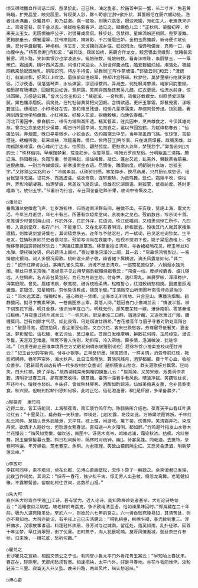 <!-- { "loadSidebar": true } -->
    顷又得啸麓自作词话二段，亟录於此。己巳秋，油之鱼者，於谿菁中获一蟹，长二寸许，色若黄玛瑙，扩壳晶莹，映见肌里。背现美人影，夥⒋苟睿肿÷欲扑状，其置眼恰在肠穴蠕动处。渔者注水满盎，泳蟹其中，影乃益澈。偶一嘘吸，则肠穴翕张，眼波流媚，宛如生人。老渔携来沪上，观者空巷，获千金以去。侯疑始名毅客沪，适见之，赋摸鱼儿云：“正秋风、菊螯初荐，参来天上玉女。无肠惯被呼公子，对镜蓦成鸳侣。移步处。怎禁得、星眸流盼还相顾。兜罗漫舞。更梅额垂云，螺鬟湿翠，犹带瘴谿雨。娉婷影，千古蛾眉应妒。金相玉质慵觑，新诗便许坡仙换，忍付辛盘银箸。神栩栩。浑忘却、文戈拥剑泥乡住。狂奴伺汝。怕馋吻偏膏，真教一口，吞向腹中去。”杨苓泉寿冉和云：“最玲珑、锦匡如绣，来朝合伴龙女。鲛宫镌出灵娥影，恍睹鬓云鬟雾。湖上路，笑郭索银沙也学凌波步。蜒娘细数。蜒娘细数。看青沫喷珠，素肌擘玉，一一翠僌伫。霜团美，桃叶西风古渡。问谁打桨迎汝。入厨谙得羹汤性，酷爱碧醯红醋。潮落处。被越网携来恰配西施乳。铜阳识否。待左手持蛮，好教周，写作蓼塘谱。”郭蛰云则和云：“漾疏灯、翦蕖双影，好风江上吹汝。眉痕偷印渔娘翠，换却汴宫残谱。秋梦住。莫梦里横行结就芙蓉侣。汀沙夜语。误落落琴声，水仙弹罢，凉逗绿蓑雨。弄潮去，何处枫湾蓼溆。梅家风韵重赋。相思那有肠堪断，回眼茗边如诉。鸳舸路。笑网得西施还惹吴儿醋。红衣更妩。怕流水前身，惊鸿回睇，万感楚云暮。”曾次公念圣和云：“蘸蛮溪、一奁秋影，筠僌还载螺女。绀肌惯爱琼酥腻，黛色慵添眉妩。调笑处。任牝牡骊黄莫把尖团觑。含情欲语。更纤玉擎霜，颓鬟笼雾，漾眼碧波注。缥缃记，小印杨娃在否。宣和难觅残谱。相怜几辈寒蒲束，荐纲同登芳俎。饶别趣。看拥剑西堂也学鸠盘舞。小红唤取。好醉入花瓷，猊糖觳觫，向晚佐春醑。”
    河北节署园中，豢白鹤二，相传为端陶斋所遗。褚某督直，驻兵园中，烹共雌食之，今仅其雄尚存。曾次公念圣佐於少侯幕，暇日行吟园亭间，见而哀之，谧以节园独鹤，为赋绛都春云：“仙蓬坠羽。弄烟霭、晚日亭皋微步。小蜕金衣，依约霜翎云中举。当年翠盖西飞路。怅琼馆、鸾韶悭驻。绣楣啼後，新来缟袂，玳筵羞舞。情伫。伶俜苔，眄华表、只在谯荒堞暮。鼎脯烹雌，丝雨孤踪巫峰误。伤心难问丁沽水。怕照影、翩然惊度。更愁寒入尧年，梦残怨宇。”郭蛰云则次韵云：“珠林借羽。早缑馆梦阑，荒苔妨步。似警翠眉，啼掩云罗谁愁侣。分明紫盖三清路。賸辽海、斜阳教驻。负霜珍重，参差唤起，缟仙残舞。凝伫。蓬台又远，乱芜外、懒数燕昏鹃暮。迸恨故雌，一别兰岑婵娟误。新寒漫索金衣语。尽惆怅、雕阑前度。明朝说共东坡，怨孤玉宇。”又陈踽公实铭和云：“冷癜素羽。认珠树旧栖，寒芜停步。换尽燕巢，只共胎仙成愁侣。瑶台怅望寻无路。记花外、霓旌虚驻。缟衣修夜，连轩翅矫，为谁鸣舞。延伫。霜翎半改，傍栏畔、弄影冷朝凄暮。怕理梦痕，紫盖双飞蹉跎误。惊雌忍忆湖南语。剩孤零，低徊前度。甚时更唱南飞，放归玉宇。”节署旧为行宫，辛丑回銮备驻跸不果，故词中寄慨及之。

    ○潘兰史
    番禺潘兰史徵君飞声，壮岁游析林，归寄迹南洋群岛间，被徵不出。辛亥後，赁庑上海，鬻文为活。今年三月逝世，年七十有三。所著有饮琼浆室词，余初未之见也。殁前数日，写示词十首。来笺谓少时曾刻海山词，作於外洋，花於外洋，花语词、珠江低唱词，又相思词悼亡所作，凡四卷，入说剑堂庥，板存广州，不能重印。又在北京有春明词，排板散去。殁後其门人就其家搜集遗稿，则惟说剑堂诗集在，其词稿竟佚去。迩年与予结沤社，月一赋词，已见沤社词钞矣。生平老友，性情耿直如兰史者最可念。殁前写词尚在我箧中，检视不觉泪下也。姚子梁招游槎上，傍晚移尊猗园赏荷抛球乐云：“满镜红蕖展簟宽。移尊重拾旧清欢。寻香裙衩隔花见，糁玉琴丝和水弹。便托微波语，何必题诗上画栏。”夜过秦淮浣溪沙二阕，其一云：“帘幕惊鸿瞥影过。一弯情碧比银河。词人多恨况闻歌。桃叶渡头期子敬，瓣香裙下属横波。满天风露意如何。”其二云：“欲忏红禅访女冠。茅庵孔雀久荒寒。消魂不是旧清欢。一部莺花原似梦，六朝烟水独凭阑。琴丝只觅玉京弹。”高姬眉子见过用梦窗韵赋赠绛都春云：“帘痕一线。度绣衩麝香，蝶儿随远。人住偝廊，名占苏台吴宫苑。为花为月前生怨。付身世、落红零乱。画屏罗帐，深深稳护，海棠庭院。曾见。眉楼讯病，欹鸾枕、细诉枝栖柔倩。松柏誓心，红泪鲛绡愁相换。圆蟾重照湘蛾面。正银汉、双星暗转。劳他软语教成，锦茵坐暖。”王清微空山听雨图叶南雪师命题淘沙云：“流水远潺潺。悄掩松关。道心微处一凭阑。尘海本无听雨地，只合空山。惠麓洗烟鬟。鹤静猿闲。拟寻卞赛素琴弹。一卷画图参上乘，莫落人间。”题冠白门小像减兰云：“情波半翦。柳下词笺花下扇。明月金尊。谁识当年寇白门。明珠无价。却笑蘼芜轻一嫁。漫诉南朝。零落秦淮旧板桥。”月夜重过扬州减兰云：“一帆风利。取足秦淮三日醉。宿酒才醒。又逐吹箫过广陵。腰缠莫问。岂有刘郎才气尽。如此良宵。何处烟波廿四桥。”杏花楼昔年与眉子寻春对酌处高阳台云：“破瑟寻鸾，遗钗拾凤，香尘渐没仙踪。文杏仍花，客来已换愁容。芳尊屡导低鬟笑，霎金迷、梦影惺忪。话松陵，老去词仙，莫过垂虹。苍颜白发维摩境，拚散花何碍，玉局缘空。漫说华鬘，天涯双卫难逢。啼莺不管人伤别，劝斜阳、冷入帘栊。算多情，洛浦微波，犹驻惊鸿。”［白发苍颜正是维摩境界空方丈散花何碍东坡赠别词也］题徐积馀小檀栾室校词图甘州云：“记玉台分韵写新词，付与小银筝。正翠奁研墨，锦笺按谱，一样关情。消受尊前红烛，艳影照娉婷。稳听芦帘外，湘水秋声。此日江南倦旅，算晓风残月，酒梦都醒。费十年心血，收拾众香亭。［君辑闺秀词选有明一代多取材於众香词］是断肠家山愁念，莽天涯歌板共飘零。应同笑，白头红袖，换了浮名。”赋西湖莼菜用樊榭韵摸鱼儿云：“翦湖漪、又劳宋嫂，芳羹调作浓碧。清明才过春三月，那有菱茨收得。随意摘。要荡一潭着手看风色。晴波净拭。笑藕较丝长，芹还叶小，情缕也愁织。乡味好，曾赋秋林琴客。酒酣如酌琼液。仙城美擅离支菌，合补昌黎南食。秋兴寂。但盼到松鲈归思知何极。此时正忆。借花港渔罾。柳是虾簖，多采备晨夕。”

    ○郁葆青  康竹鸣
    近得二友，皆工诗能词，上海郁葆青，南汇康竹鸣年均，陈鹤柴所介绍也。葆青天平山看红叶满江红云：“十里吴江，扁舟载一天秋意。停桡处，岩初露，艳妆如此。万笏黛浓霞锦断，千林红乱云岚碎。莫错认世外武陵源，天平耳。枝上蝶，闲游戏。篱下菊，伤憔悴。笑清霜弄巧，染成丹紫。欲倩才人题妙句，但愁游女萦春思。喜归途一片夕阳明，都如醉。”竹鸣题叶指发山水卷木兰花慢云：“悄风知我懒，偏吹送，画图中。讶落木高岑，鸣榔远浦，霜染秋浓。枯枫。冷红倦舞，损玉簪螺髻暮云重。斜日松间解带，隔林时对疏钟。幽。待客吴篷。同载酒，去携筇。奈卷阿吟遍，年芳弹指，莺老春空。焦桐。为君夜理，笑故山猿鹤隔尘红。又恐灵衾潇洒，明朝梦落云峰。”

    ○李拔可
    李拔可同年，素不填词，顷在北都，见溥心畲画壁松，忽作卜算子一解题之。余笑谓君已发端，此後当作词矣。其词云：“旧寺一春花，独少松千古。惊走旁人出丑枝，倏忽龙鸾舞。老笔健如椽，不露攀髯苦。留取虬柯住世间，远数桥山祖。”

    ○朱大可
    嘉兴朱大可奇亦字莲，工诗，甚有学力。近人论诗，能知欧梅妙处者甚罕。大可论诗绝句云：“涪皤俊似江珧柱。坡老鲜於粤荔支。争识欧梅清苦语，恰如谏果味回时。”郑海藏在二十年前，极为人道宛陵圣处。至於六一，则始於六七年前誉之。六一诗自较宛陵易知，其清苦处，则亦不易知也。大可亦能词，有甲戌上己巳庆清朝云：“桐乳初垂，柳绵乍褪，春光数到重三。浮杯曲水，汉家故事谁谙。料理轻衫纨扇，寻芳试与过城南。留连处，落英如雨，乱扑征骖。回首十年尘梦，早红消翠殒，谢了优昙。旧时燕子，向人犹是呢喃。莫讶风情渐减，鬓丝奈已许参参。归来晚，一樽花底，愁听何戡。”

    ○瞿兑之
    长沙瞿兑之宣颖，相国文慎公之子也。有同曾小鲁太平门外看花青玉案云：“早知陌上春犹未。春正在，轻阴里。无那闲愁须暂寄。相逢把袂，太平门外，好是寻春地。杏花与我同憔悴。淡粉轻笼二三里。寂寞无人开又坠。晚来归路，两丝风片，细认愁滋味。”

    ○溥心畲

